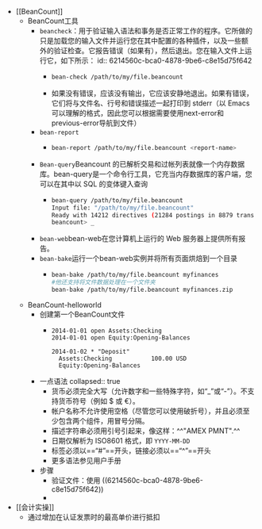 - [[BeanCount]]
	- BeanCount工具
		- `beancheck`：用于验证输入语法和事务是否正常工作的程序。它所做的只是加载您的输入文件并运行您在其中配置的各种插件，以及一些额外的验证检查。它报告错误（如果有），然后退出。您在输入文件上运行它，如下所示：
		  id:: 6214560c-bca0-4878-9be6-c8e15d75f642
			- ```bash
			  bean-check /path/to/my/file.beancount
			  ```
			- 如果没有错误，应该没有输出，它应该安静地退出。如果有错误，它们将与文件名、行号和错误描述一起打印到 stderr（以 Emacs 可以理解的格式，因此您可以根据需要使用next-error和previous-error导航到文件）
		- `bean-report `
			- ```bash
			  bean-report /path/to/my/file.beancount <report-name>
			  ```
		- `Bean-query`Beancount 的已解析交易和过帐列表就像一个内存数据库。bean-query是一个命令行工具，它充当内存数据库的客户端，您可以在其中以 SQL 的变体键入查询
			- ```bash
			  bean-query /path/to/my/file.beancount
			  Input file: "/path/to/my/file.beancount"
			  Ready with 14212 directives (21284 postings in 8879 transactions).
			  beancount> _
			  ```
		- `bean-web`bean-web在您计算机上运行的 Web 服务器上提供所有报告。
		- `bean-bake`运行一个bean-web实例并将所有页面烘焙到一个目录
			- ```bash
			  bean-bake /path/to/my/file.beancount myfinances
			  #他还支持将文件数据处理在一个文件夹
			  bean-bake /path/to/my/file.beancount myfinances.zip
			  ```
	- BeanCount-helloworld
		- 创建第一个BeanCount文件
			- ```TXT
			  2014-01-01 open Assets:Checking
			  2014-01-01 open Equity:Opening-Balances
			  
			  2014-01-02 * "Deposit"
			    Assets:Checking           100.00 USD
			    Equity:Opening-Balances
			  ```
		- 一点语法
		  collapsed:: true
			- 货币必须完全大写（允许数字和一些特殊字符，如“_”或“-”）。不支持货币符号（例如 $ 或 €）。
			- 帐户名称不允许使用空格（尽管您可以使用破折号），并且必须至少包含两个组件，用冒号分隔。
			- 描述字符串必须用引号引起来，像这样：^^"AMEX PMNT".^^
			- 日期仅解析为 ISO8601 格式，即 `YYYY-MM-DD`
			- 标签必须以==“#”==开头，链接必须以==“^”==开头
			- 更多语法参见用户手册
		- 步骤
			- 验证文件：使用 ((6214560c-bca0-4878-9be6-c8e15d75f642))
			-
- [[会计实操]]
	- 通过增加在认证发票时的最高单价进行抵扣